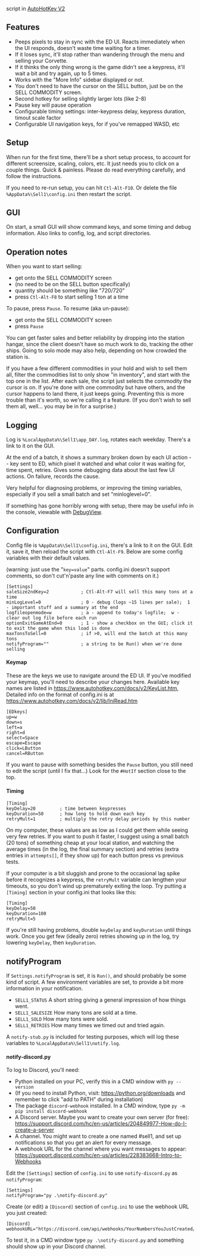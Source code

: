 script in [AutoHotKey V2](https://www.autohotkey.com/docs/v2/howto/Install.htm)

## Features

- Peeps pixels to stay in sync with the ED UI.  Reacts immediately when the UI responds, doesn't waste time waiting for a timer.
- If it loses sync, it'll stop rather than wandering through the menu and selling your Corvette.
- If it thinks the only thing wrong is the game didn't see a keypress, it'll wait a bit and try again, up to 5 times.
- Works with the "More Info" sidebar displayed or not.
- You don't need to have the cursor on the SELL button, just be on the SELL COMMODITY screen.
- Second hotkey for selling slightly larger lots (like 2-8)
- Pause key will pause operation
- Configurable timing settings: inter-keypress delay, keypress duration, timout scale factor
- Configurable UI navigation keys, for if you've remapped WASD, etc

## Setup
When run for the first time, there'll be a short setup process, to account for different screensize, scaling, colors, etc.
It just needs you to click on a couple things.  Quick & painless.  Please do read everything carefully, and follow the instructions.

If you need to re-run setup, you can hit `Ctl-Alt-F10`.
Or delete the file `%AppData%\Sell1\config.ini` then restart the script.

## GUI
On start, a small GUI will show command keys, and some timing and debug information.
Also links to config, log, and script directories.

## Operation notes

When you want to start selling:
- get onto the SELL COMMODITY screen
- (no need to be on the SELL button specifically)
- quantity should be something like "720/720"
- press `Ctl-Alt-F8` to start selling 1 ton at a time

To pause, press `Pause`.  To resume (aka un-pause):
- get onto the SELL COMMODITY screen
- press `Pause`

You can get faster sales and better reliability by dropping into the station hangar,
since the client doesn't have so much work to do, tracking the other ships.
Going to solo mode may also help, depending on how crowded the station is.

If you have a few different commodities in your hold and wish to sell them all,
filter the commodities list to only show "in inventory", and start with the top one in the list.
After each sale, the script just selects the commodity the cursor is on.
If you're done with one commodity but have others, and the cursor happens to land there, it just keeps going.
Preventing this is more trouble than it's worth, so we're calling it a feature.
(If you don't wish to sell them all, well... you may be in for a surprise.)

## Logging
Log is `%LocalAppData%\Sell1\app_DAY.log`, rotates each weekday.  There's a link to it on the GUI.

At the end of a batch, it shows a summary broken down by each UI action -- key sent to ED,
which pixel it watched and what color it was waiting for, time spent, retries.
Gives some debugging data about the last few UI actions.  On failure, records the cause.

Very helpful for diagnosing problems, or improving the timing variables,
especially if you sell a small batch and set "minloglevel=0".

If something has gone horribly wrong with setup, there may be useful info in the console,
viewable with [DebugView](https://download.sysinternals.com/files/DebugView.zip).

## Configuration
Config file is `%AppData%\Sell1\config.ini`, there's a link to it on the GUI.
Edit it, save it, then reload the script with `Ctl-Alt-F9`.
Below are some config variables with their default values.

(warning: just use the "`key=value`" parts.  config.ini doesn't support comments, so don't cut'n'paste any line with comments on it.)
```
[Settings]
saleSize2ndKey=2			; Ctl-Alt-F7 will sell this many tons at a time
minLogLevel=0				; 0 - debug (logs ~15 lines per sale);  1 - important stuff and a summary at the end
logfileopenmode=w			; a - append to today's logfile;  w - clear out log file before each run
optionExitGameAtEnd=0		; 1 - show a checkbox on the GUI; click it to exit the game when this load is done
maxTonsToSell=0				; if >0, will end the batch at this many tons
notifyProgram=""			; a string to be Run() when we're done selling
```

#### Keymap
These are the keys we use to navigate around the ED UI.
If you've modified your keymap, you'll need to describe your changes here.
Available key names are listed in https://www.autohotkey.com/docs/v2/KeyList.htm,
Detailed info on the format of config.ini is at https://www.autohotkey.com/docs/v2/lib/IniRead.htm
```
[EDkeys]					
up=w
down=s
left=a
right=d
select=Space
escape=Escape
click=LButton
cancel=RButton
```
If you want to pause with something besides the `Pause` button, you still need to edit the script (until I fix that...)
Look for the `#HotIf` section close to the top.

#### Timing
```
[Timing]
keyDelay=20			; time between keypresses
keyDuration=50		; how long to hold down each key
retryMult=1			; multiply the retry delay periods by this number
```
On my computer, these values are as low as I could get them while seeing very few retries.
If you want to push it faster, I suggest using a small batch (20 tons) of something cheap at your local station,
and watching the average times (in the log, the final summary section)
and retries (extra entries in `attempts[]`, if they show up) for each button press vs previous tests.

If your computer is a bit sluggish and prone to the occasional lag spike before it recognizes a keypress,
the `retryMult` variable can lengthen your timeouts, so you don't wind up prematurely exiting the loop.
Try putting a `[Timing]` section in your config.ini that looks like this:
```
[Timing]
keyDelay=50
keyDuration=100
retryMult=5
```
If you're still having problems, double `keyDelay` and `keyDuration` until things work.
Once you get few (ideally zero) retries showing up in the log, try lowering `keyDelay`, then `keyDuration`.

## notifyProgram

If `Settings.notifyProgram` is set, it is `Run()`, and should probably be some kind of script.
A few environment variables are set, to provide a bit more information in your notification.

- `SELL1_STATUS`  A short string giving a general impression of how things went.
- `SELL1_SALESIZE`  How many tons are sold at a time.
- `SELL1_SOLD`  How many tons were sold.
- `SELL1_RETRIES`  How many times we timed out and tried again.

A `notify-stub.py` is included for testing purposes, which will log these variables to `%LocalAppData%\Sell1\notify.log`.

#### notify-discord.py
To log to Discord, you'll need:
- Python installed on your PC, verify this in a CMD window with `py --version`
- (If you need to install Python, visit: https://python.org/downloads and remember to click "add to PATH" during installation)
- The package `discord-webhook` installed.  In a CMD window, type `py -m pip install discord-webhook`
- A Discord server.  Maybe you want to create your own server (for free): https://support.discord.com/hc/en-us/articles/204849977-How-do-I-create-a-server
- A channel.  You might want to create a one named #sell1, and set up notifications so that you get an alert for every message.
- A webhook URL for the channel where you want messages to appear: https://support.discord.com/hc/en-us/articles/228383668-Intro-to-Webhooks

Edit the `[Settings]` section of `config.ini` to use `notify-discord.py` as `notifyProgram`:
```
[Settings]
notifyProgram="py .\notify-discord.py"
```

Create (or edit) a `[Discord]` section of `config.ini` to use the webhook URL you just created:
```
[Discord]
webhookURL="https://discord.com/api/webhooks/YourNumbersYouJustCreated/DoNotUseThisItIsJustAnExampleNumbersNumbers"
```

To test it, in a CMD window type `py .\notify-discord.py` and something should show up in your Discord channel.
